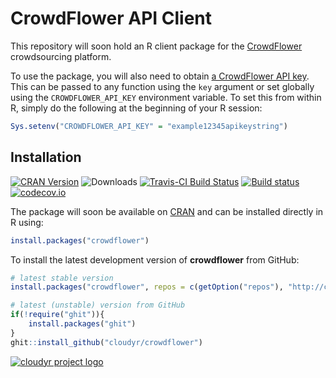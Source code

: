 # CrowdFlower API Client #

This repository will soon hold an R client package for the [CrowdFlower](http://www.crowdflower.com/) crowdsourcing platform.

To use the package, you will also need to obtain [a CrowdFlower API key](https://success.crowdflower.com/hc/en-us/articles/202703445-CrowdFlower-API-Integrating-with-the-API#api_key). This can be passed to any function using the `key` argument or set globally using the `CROWDFLOWER_API_KEY` environment variable. To set this from within R, simply do the following at the beginning of your R session:

```R
Sys.setenv("CROWDFLOWER_API_KEY" = "example12345apikeystring")
```



## Installation ##

[![CRAN Version](http://www.r-pkg.org/badges/version/crowdflower)](http://cran.r-project.org/package=crowdflower)
![Downloads](http://cranlogs.r-pkg.org/badges/crowdflower)
[![Travis-CI Build Status](https://travis-ci.org/cloudyr/crowdflower.png?branch=master)](https://travis-ci.org/cloudyr/crowdflower)
[![Build status](https://ci.appveyor.com/api/projects/status/3lwggwiv9xkhhb3p?svg=true)](https://ci.appveyor.com/project/leeper/crowdflower)
[![codecov.io](http://codecov.io/github/cloudyr/crowdflower/coverage.svg?branch=master)](http://codecov.io/github/cloudyr/crowdflower?branch=master)

The package will soon be available on [CRAN](http://cran.r-project.org/web/packages/crowdflower/) and can be installed directly in R using:

```R
install.packages("crowdflower")
```

To install the latest development version of **crowdflower** from GitHub:

```R
# latest stable version
install.packages("crowdflower", repos = c(getOption("repos"), "http://cloudyr.github.io/drat"))

# latest (unstable) version from GitHub
if(!require("ghit")){
    install.packages("ghit")
}
ghit::install_github("cloudyr/crowdflower")
```

[![cloudyr project logo](http://i.imgur.com/JHS98Y7.png)](https://github.com/cloudyr)
